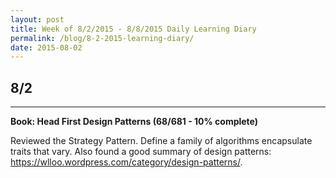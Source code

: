 ```yaml
---
layout: post
title: Week of 8/2/2015 - 8/8/2015 Daily Learning Diary
permalink: /blog/8-2-2015-learning-diary/
date: 2015-08-02
---
```


## 8/2
---
**Book: Head First Design Patterns (68/681 - 10% complete)**

Reviewed the Strategy Pattern. Define a family of algorithms encapsulate traits that vary. Also found a good summary of design patterns: <https://wlloo.wordpress.com/category/design-patterns/>.